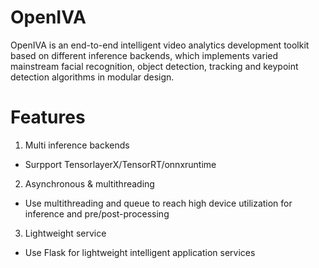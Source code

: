 # OpenIVA
OpenIVA is an end-to-end intelligent video analytics development toolkit based on different inference backends, which implements varied mainstream facial recognition, object detection, tracking and keypoint detection algorithms in modular design.
# Features
1. Multi inference backends
- Surpport TensorlayerX/TensorRT/onnxruntime
2. Asynchronous & multithreading
- Use multithreading and queue to reach high device utilization for inference and pre/post-processing
3. Lightweight service
- Use Flask for lightweight intelligent application services
